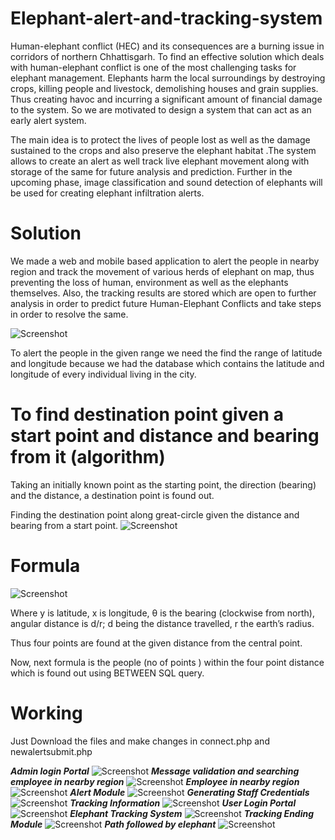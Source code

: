 # Elephant-alert-and-tracking-system
Human-elephant conflict (HEC) and its consequences are a burning issue in corridors of northern Chhattisgarh. To find an effective solution which deals with human-elephant conflict is one of the most challenging tasks for elephant management. Elephants harm the local surroundings by destroying crops, killing people and livestock, demolishing houses and grain supplies. Thus creating havoc and incurring a significant amount of financial damage to the system. So we are motivated to design a system that can act as an early alert system.

The main idea is to protect the lives of people lost as well as the damage sustained to the crops and also preserve the elephant habitat .The system allows to create an alert as well track live elephant movement along with storage of the same for future analysis and prediction. Further in the upcoming phase, image classification and sound detection of elephants will be used for creating elephant infiltration alerts.

# **Solution**
We made a web and mobile based application to alert the people in nearby region and track the movement of various herds of elephant on map, thus preventing the loss of human, environment as well as the elephants themselves. Also, the tracking results are stored which are open to further analysis in order to predict future Human-Elephant Conflicts and take steps in order to resolve the same.

![Screenshot](https://github.com/Mihirkumarsingh/Elephant-alert-and-tracking-system/blob/master/working_of_software.JPG)

To alert the people in the given range we need the find the range of latitude and longitude because we had the database which contains the latitude and longitude of every individual living in the city.
# **To find destination point given a start point and distance and bearing from it (algorithm)**
Taking an initially known point as the starting point, the direction (bearing) and the distance, a destination point is found out.

Finding the destination point along great-circle given the distance and bearing from a start point.
![Screenshot](https://github.com/Mihirkumarsingh/Elephant-alert-and-tracking-system/blob/master/bearing_angle.JPG)
# **Formula**
![Screenshot](https://github.com/Mihirkumarsingh/Elephant-alert-and-tracking-system/blob/master/formula.JPG)

Where y is latitude, x is longitude, θ is the bearing (clockwise from north), angular distance is d/r; d being the distance travelled, r the earth’s radius.

Thus four points are found at the given distance from the central point.

Now, next formula is the people (no of points ) within the four point distance which is found out using BETWEEN SQL query.

# **Working**
Just Download the files and make changes in connect.php and newalertsubmit.php 

***Admin login Portal***
![Screenshot](https://github.com/Mihirkumarsingh/Elephant-alert-and-tracking-system/blob/master/Capture1.JPG)
***Message validation and searching employee in nearby region***
![Screenshot](https://github.com/Mihirkumarsingh/Elephant-alert-and-tracking-system/blob/master/Capture2.JPG)
***Employee in nearby region***
![Screenshot](https://github.com/Mihirkumarsingh/Elephant-alert-and-tracking-system/blob/master/Capture3.JPG)
***Alert Module***
![Screenshot](https://github.com/Mihirkumarsingh/Elephant-alert-and-tracking-system/blob/master/Capture4.JPG)
***Generating Staff Credentials***
![Screenshot](https://github.com/Mihirkumarsingh/Elephant-alert-and-tracking-system/blob/master/Capture5.JPG)
***Tracking Information***
![Screenshot](https://github.com/Mihirkumarsingh/Elephant-alert-and-tracking-system/blob/master/Capture6.JPG)
***User Login Portal***
![Screenshot](https://github.com/Mihirkumarsingh/Elephant-alert-and-tracking-system/blob/master/Capture7.JPG)
***Elephant Tracking System***
![Screenshot](https://github.com/Mihirkumarsingh/Elephant-alert-and-tracking-system/blob/master/Capture8.JPG)
***Tracking Ending Module***
![Screenshot](https://github.com/Mihirkumarsingh/Elephant-alert-and-tracking-system/blob/master/Capture9.JPG)
***Path followed by elephant***
![Screenshot](https://github.com/Mihirkumarsingh/Elephant-alert-and-tracking-system/blob/master/Capture10.JPG)

